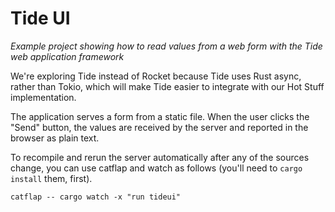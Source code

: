 # Tide UI

_Example project showing how to read values from a web form with the Tide web application framework_

We're exploring Tide instead of Rocket because Tide uses Rust async, rather than Tokio, which will make Tide easier to integrate with our Hot Stuff implementation.

The application serves a form from a static file. When the user clicks the "Send" button, the values are received by the server and reported in the browser as plain text.

To recompile and rerun the server automatically after any of the sources change,
you can use catflap and watch as follows (you'll need to `cargo install` them, first).

```
catflap -- cargo watch -x "run tideui"
```


